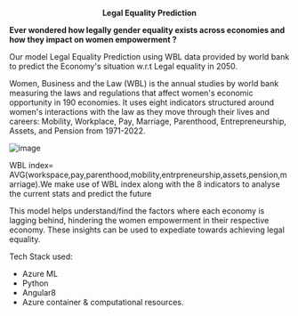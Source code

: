 <p align="center">
  <strong>Legal Equality Prediction</strong>
</p>

**Ever wondered how legally gender equality exists across economies and how they impact on women empowerment ?**

Our model Legal Equality Prediction using WBL data provided by world bank to predict the Economy&#39;s situation w.r.t Legal equality in 2050.

Women, Business and the Law (WBL) is the annual studies by world bank measuring the laws and regulations that affect women&#39;s economic opportunity in 190 economies. It uses eight indicators structured around women&#39;s interactions with the law as they move through their lives and careers: Mobility, Workplace, Pay, Marriage, Parenthood, Entrepreneurship, Assets, and Pension from 1971-2022.

![image](https://user-images.githubusercontent.com/107833824/174609998-961bf642-635d-48bb-b4c4-7ba05adf276a.png)


WBL index= AVG(workspace,pay,parenthood,mobility,entrpreneurship,assets,pension,marriage).We make use of WBL index along with the 8 indicators to analyse the current stats and predict the future

This model helps understand/find the factors where each economy is lagging behind, hindering the women empowerment in their respective economy. These insights can be used to expediate towards achieving legal equality.

Tech Stack used:

- Azure ML
- Python
- Angular8
- Azure container &amp; computational resources.

